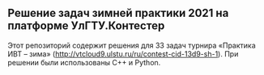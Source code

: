 ## Решение задач зимней практики 2021 на платформе УлГТУ.Контестер

Этот репозиторий содержит решения для 33 задач турнира «Практика ИВТ – зима» (http://vtcloud9.ulstu.ru/ru/contest-cid-13d9-sh-1). При решении были использованы C++ и Python.

